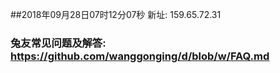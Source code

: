 ##2018年09月28日07时12分07秒 新址: 159.65.72.31
### 兔友常见问题及解答: https://github.com/wanggonging/d/blob/w/FAQ.md
